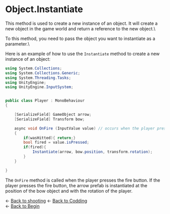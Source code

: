 # Object.Instantiate

This method is used to create a new instance of an object. It will create a new object in the game world and return a reference to the new object.\

To this method, you need to pass the object you want to instantiate as a parameter.\

Here is an example of how to use the `Instantiate` method to create a new instance of an object:

```csharp
using System.Collections;
using System.Collections.Generic;
using System.Threading.Tasks;
using UnityEngine;
using UnityEngine.InputSystem;


public class Player : MonoBehaviour
{

    [SerializeField] GameObject arrow;
    [SerializeField] Transform bow;

    async void OnFire (InputValue value) // occurs when the player presses the fire button, this method is comming from the inoput
    {
        if(wasHitted){ return;}
        bool fired = value.isPressed;
        if(fired){
            Instantiate(arrow, bow.position, transform.rotation);
        }
    }

}
```

The `OnFire` method is called when the player presses the fire button. If the player presses the fire button, the arrow prefab is instantiated at the position of the bow object and with the rotation of the player.

&larr; [Back to shooting](./shooting.md)
&larr; [Back to Codding](./Coding_unity.md)\
&larr; [Back to Begin](./readme.md)